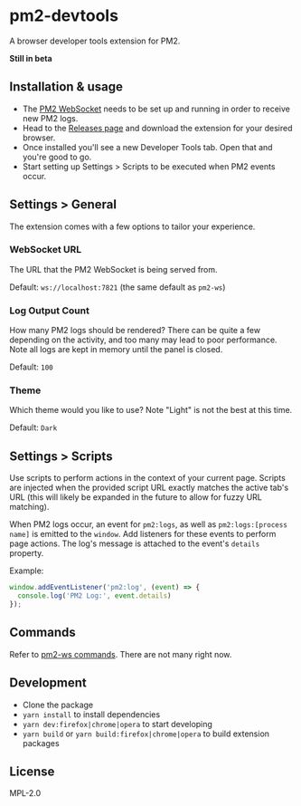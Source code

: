 # pm2-devtools

A browser developer tools extension for PM2.

**Still in beta**

## Installation & usage

- The [PM2 WebSocket](https://www.npmjs.com/package/pm2-ws) needs to be set up and running in order to receive new PM2 logs.
- Head to the [Releases page](https://github.com/jodyheavener/pm2-devtools/releases) and download the extension for your desired browser.
- Once installed you'll see a new Developer Tools tab. Open that and you're good to go.
- Start setting up Settings > Scripts to be executed when PM2 events occur.

## Settings > General

The extension comes with a few options to tailor your experience.

### WebSocket URL

The URL that the PM2 WebSocket is being served from.

Default: `ws://localhost:7821` (the same default as `pm2-ws`)

### Log Output Count

How many PM2 logs should be rendered? There can be quite a few depending on the activity, and too many may lead to poor performance. Note all logs are kept in memory until the panel is closed.

Default: `100`

### Theme

Which theme would you like to use? Note "Light" is not the best at this time.

Default: `Dark`

## Settings > Scripts

Use scripts to perform actions in the context of your current page. Scripts are injected when the provided script URL exactly matches the active tab's URL (this will likely be expanded in the future to allow for fuzzy URL matching).

When PM2 logs occur, an event for `pm2:logs`, as well as `pm2:logs:[process name]` is emitted to the `window`. Add listeners for these events to perform page actions. The log's message is attached to the event's `details` property.

Example:

```javascript
window.addEventListener('pm2:log', (event) => {
  console.log('PM2 Log:', event.details)
});
```

## Commands

Refer to [pm2-ws commands](https://www.npmjs.com/package/pm2-ws#commands). There are not many right now.

## Development

- Clone the package
- `yarn install` to install dependencies
- `yarn dev:firefox|chrome|opera` to start developing
- `yarn build` or `yarn build:firefox|chrome|opera` to build extension packages

## License

MPL-2.0
